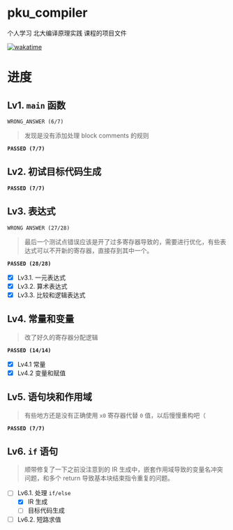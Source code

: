 # pku_compiler
个人学习 北大编译原理实践 课程的项目文件

[![wakatime](https://wakatime.com/badge/user/595d4312-2ac6-4d72-a323-befb05c7c3ac/project/5abb7d3a-d43e-46e0-ac2f-eefe866f701e.svg)](https://wakatime.com/badge/user/595d4312-2ac6-4d72-a323-befb05c7c3ac/project/5abb7d3a-d43e-46e0-ac2f-eefe866f701e)

# 进度

## Lv1. `main` 函数
`WRONG_ANSWER (6/7)`
> 发现是没有添加处理 block comments 的规则

**`PASSED (7/7)`**

## Lv2. 初试目标代码生成
**`PASSED (7/7)`**

## Lv3. 表达式

`WRONG ANSWER (27/28)`

> 最后一个测试点错误应该是开了过多寄存器导致的，需要进行优化，有些表达式可以不开新的寄存器，直接存到其中一个。

**`PASSED (28/28)`**

- [x] Lv3.1. 一元表达式
- [x] Lv3.2. 算术表达式
- [x] Lv3.3. 比较和逻辑表达式

## Lv4. 常量和变量

> 改了好久的寄存器分配逻辑

**`PASSED (14/14)`**

- [x] Lv4.1 常量
- [x] Lv4.2 变量和赋值

## Lv5. 语句块和作用域

> 有些地方还是没有正确使用 `x0` 寄存器代替 `0` 值，以后慢慢重构吧（

**`PASSED (7/7)`**

## Lv6. `if` 语句

> 顺带修复了一下之前没注意到的 IR 生成中，嵌套作用域导致的变量名冲突问题，和多个 return 导致基本块结束指令重复的问题。

- [ ] Lv6.1. 处理 `if/else`
    - [X] IR 生成
    - [ ] 目标代码生成
- [ ] Lv6.2. 短路求值
